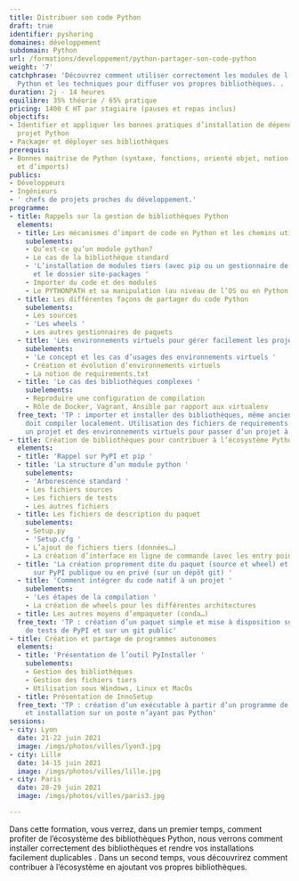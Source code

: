```yaml
---
title: Distribuer son code Python
draft: true
identifier: pysharing
domaines: développement
subdomain: Python
url: /formations/developpement/python-partager-son-code-python
weight: '7'
catchphrase: 'Découvrez comment utiliser correctement les modules de l’écosystème
  Python et les techniques pour diffuser vos propres bibliothèques. . '
duration: 2j - 14 heures
equilibre: 35% théorie / 65% pratique
pricing: 1400 € HT par stagiaire (pauses et repas inclus)
objectifs:
- Identifier et appliquer les bonnes pratiques d’installation de dépendances sur un
  projet Python
- Packager et déployer ses bibliothèques
prerequis:
- Bonnes maitrise de Python (syntaxe, fonctions, orienté objet, notion de modules
  et d’imports)
publics:
- Développeurs
- Ingénieurs
- ' chefs de projets proches du développement.'
programme:
- title: Rappels sur la gestion de bibliothèques Python
  elements:
  - title: Les mécanismes d’import de code en Python et les chemins utilisés
    subelements:
    - Qu’est-ce qu’un module python?
    - Le cas de la bibliothèque standard
    - 'L’installation de modules tiers (avec pip ou un gestionnaire de paquet Linux)
      et le dossier site-packages '
    - Importer du code et des modules
    - Le PYTHONPATH et sa manipulation (au niveau de l’OS ou en Python directement)
  - title: Les différentes façons de partager du code Python
    subelements:
    - Les sources
    - 'Les wheels '
    - Les autres gestionnaires de paquets
  - title: 'Les environnements virtuels pour gérer facilement les projets '
    subelements:
    - 'Le concept et les cas d’usages des environnements virtuels '
    - Création et évolution d’environnements virtuels
    - La notion de requirements.txt
  - title: 'Le cas des bibliothèques complexes '
    subelements:
    - Reproduire une configuration de compilation
    - Rôle de Docker, Vagrant, Ansible par rapport aux virtualenv
  free_text: 'TP : importer et installer des bibliothèques, même anciennes que l’on
    doit compiler localement. Utilisation des fichiers de requirements pour réinstaller
    un projet et des environnements virtuels pour passer d’un projet à un autre.'
- title: Création de bibliothèques pour contribuer à l’écosystème Python
  elements:
  - title: 'Rappel sur PyPI et pip '
  - title: 'La structure d’un module python '
    subelements:
    - 'Arborescence standard '
    - Les fichiers sources
    - Les fichiers de tests
    - Les autres fichiers
  - title: Les fichiers de description du paquet
    subelements:
    - Setup.py
    - 'Setup.cfg '
    - L’ajout de fichiers tiers (données…)
    - La création d’interface en ligne de commande (avec les entry points)
  - title: 'La création proprement dite du paquet (source et wheel) et sa diffusion
      sur PyPI publique ou en privé (sur un dépôt git) '
  - title: 'Comment intégrer du code natif à un projet '
    subelements:
    - 'Les étapes de la compilation '
    - La création de wheels pour les différentes architectures
  - title: Les autres moyens d’empaqueter (conda…)
  free_text: 'TP : création d’un paquet simple et mise à disposition sur le dépôt
    de tests de PyPI et sur un git public'
- title: Création et partage de programmes autonomes
  elements:
  - title: 'Présentation de l’outil PyInstaller '
    subelements:
    - Gestion des bibliothèques
    - Gestion des fichiers tiers
    - Utilisation sous Windows, Linux et MacOs
  - title: Présentation de InnoSetup
  free_text: 'TP : création d’un exécutable à partir d’un programme de démonstration
    et installation sur un poste n’ayant pas Python'
sessions:
- city: Lyon
  date: 21-22 juin 2021
  image: /imgs/photos/villes/lyon3.jpg
- city: Lille
  date: 14-15 juin 2021
  image: /imgs/photos/villes/lille.jpg
- city: Paris
  date: 28-29 juin 2021
  image: /imgs/photos/villes/paris3.jpg

---
```


Dans cette formation, vous verrez, dans un premier temps, comment profiter de l’écosystème des bibliothèques Python, nous verrons comment installer correctement des bibliothèques et rendre vos installations facilement duplicables . Dans un second temps, vous découvrirez comment contribuer à l’écosystème en ajoutant vos propres bibliothèques. 
